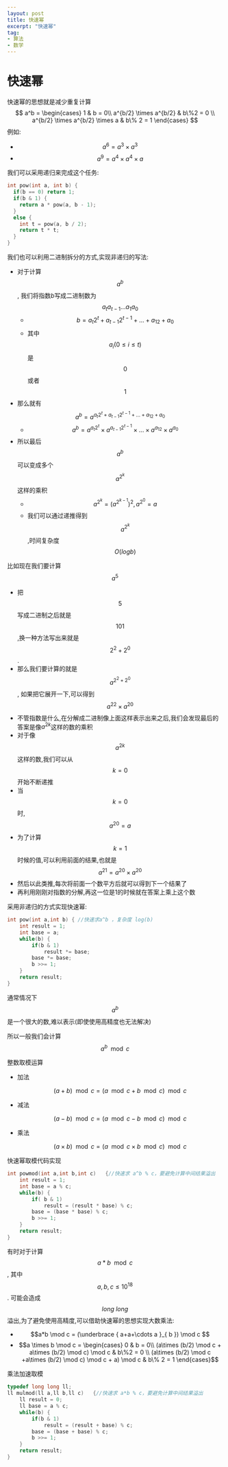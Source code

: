 ```yaml
---
layout: post
title: 快速幂
excerpt: "快速幂"
tag:
- 算法
- 数学
---
```


# 快速幂

快速幂的思想就是减少重复计算
$$
a^b =
\begin{cases}
    1 & b = 0\\
    a^{b/2} \times a^{b/2} & b\%2 = 0 \\
    a^{b/2} \times a^{b/2} \times a & b\% 2 = 1
    \end{cases}
$$
   例如:

* $$a^6 = a^3 \times a^3$$
* $$a^9 = a^4 \times a^4 \times a$$

我们可以采用递归来完成这个任务:

```c++
int pow(int a, int b) {
  if(b == 0) return 1;
  if(b & 1) {
    return a * pow(a, b - 1);
  }
  else {
    int t = pow(a, b / 2);
    return t * t;
  }
}
```



我们也可以利用二进制拆分的方式,实现非递归的写法:

* 对于计算$$a^b$$, 我们将指数$b$写成二进制数为$$a_ta_{t-1}\dots a_1a_0$$
  * $$b = a_t2^t + a_{t-1}2^{t-1}+\dots + a_12+a_0$$
  * 其中$$a_i(0\leq i\leq t)$$是$$0$$或者$$1$$
* 那么就有$$a^b=a^{a_t2^t + a_{t-1}2^{t-1}+\dots + a_12+a_0}$$
  * $$a^b=a^{a_t2^t}\times a^{a_{t-1}2^{t-1}} \times \dots \times a^{a_12} \times a^{a_0}$$
* 所以最后$$a^b$$可以变成多个$$a^{2^k}$$这样的乘积
  * $$a^{2^k} = (a^{2^{k-1}})^2, a^{2^0}=a$$
  * 我们可以通过递推得到$$a^{2^k}$$,时间复杂度$$O(logb)$$



比如现在我们要计算$$a^5$$

* 把$$5$$写成二进制之后就是$$101$$,换一种方法写出来就是$$2^2 + 2^0$$.
* 那么我们要计算的就是$$a^{2^2+2^0}$$, 如果把它展开一下,可以得到$${a^2}^2 \times {a^2}^0$$
* 不管指数是什么,在分解成二进制像上面这样表示出来之后,我们会发现最后的答案是像${a^2}^k$这样的数的乘积
* 对于像$${a^2}^k$$这样的数,我们可以从$$k = 0$$开始不断递推
* 当$$k=0$$时,$${a^2}^0=a$$
* 为了计算$$k=1$$时候的值,可以利用前面的结果,也就是$${a^2}^1={a^2}^0\times {a^2}^0$$
* 然后以此类推,每次将前面一个数平方后就可以得到下一个结果了
* 再利用刚刚对指数的分解,再这一位是$1$的时候就在答案上乘上这个数

采用非递归的方式实现快速幂:

```c++
int pow(int a,int b) { //快速求a^b ，复杂度 log(b)
    int result = 1;
    int base = a;
    while(b) {
        if(b & 1)
            result *= base;
        base *= base;
        b >>= 1;
    }
    return result;
}
```



通常情况下$$a^b$$是一个很大的数,难以表示(即使使用高精度也无法解决)

所以一般我们会计算$$a^b\mod c$$

整数取模运算

* 加法

  $$(a+b) \mod c = (a \mod c + b \mod c) \mod c$$

* 减法

  $$(a-b) \mod c = (a \mod c - b \mod c) \mod c$$

* 乘法

  $$(a\times b) \mod c = (a \mod c \times b \mod c) \mod c$$

快速幂取模代码实现

```c++
int powmod(int a,int b,int c)   {//快速求 a^b % c，要避免计算中间结果溢出
    int result = 1;
    int base = a % c;
    while(b) {
        if( b & 1)
            result = (result * base) % c;
        base = (base * base) % c;
        b >>= 1;
    }
    return result;
}
```



有时对于计算$$a*b\mod c$$, 其中$$a,b,c \leq 10^{18}$$. 可能会造成$$long\ long$$溢出,为了避免使用高精度,可以借助快速幂的思想实现大数乘法:

* $$a*b \mod c = (\underbrace { a+a+\cdots a }_{ b }) \mod c $$
* $$a \times b \mod c = 
      \begin{cases}
      0 & b = 0\\
      (a\times (b/2) \mod c + a\times (b/2) \mod c) \mod c & b\%2 = 0 \\
      (a\times (b/2) \mod c +a\times (b/2) \mod c) \mod c + a) \mod c & b\% 2 = 1
      \end{cases}$$

乘法加速取模

```c++
typedef long long ll;
ll mulmod(ll a,ll b,ll c)   {//快速求 a*b % c，要避免计算中间结果溢出
    ll result = 0;
    ll base = a % c;
    while(b) {
        if(b & 1)
            result = (result + base) % c;
        base = (base + base) % c;
        b >>= 1;
    }
    return result;
}
```

